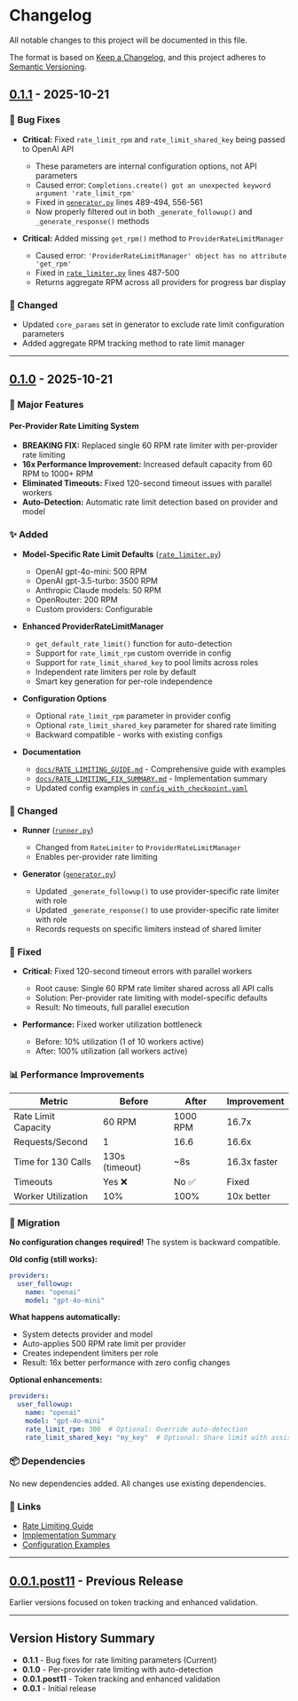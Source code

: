 # Changelog

All notable changes to this project will be documented in this file.

The format is based on [Keep a Changelog](https://keepachangelog.com/en/1.0.0/),
and this project adheres to [Semantic Versioning](https://semver.org/spec/v2.0.0.html).

## [0.1.1] - 2025-10-21

### 🐛 Bug Fixes

- **Critical:** Fixed `rate_limit_rpm` and `rate_limit_shared_key` being passed to OpenAI API
  - These parameters are internal configuration options, not API parameters
  - Caused error: `Completions.create() got an unexpected keyword argument 'rate_limit_rpm'`
  - Fixed in [`generator.py`](src/omnigen/pipelines/conversation_extension/generator.py) lines 489-494, 556-561
  - Now properly filtered out in both `_generate_followup()` and `_generate_response()` methods

- **Critical:** Added missing `get_rpm()` method to `ProviderRateLimitManager`
  - Caused error: `'ProviderRateLimitManager' object has no attribute 'get_rpm'`
  - Fixed in [`rate_limiter.py`](src/omnigen/utils/rate_limiter.py) lines 487-500
  - Returns aggregate RPM across all providers for progress bar display

### 🔧 Changed

- Updated `core_params` set in generator to exclude rate limit configuration parameters
- Added aggregate RPM tracking method to rate limit manager

---

## [0.1.0] - 2025-10-21

### 🚀 Major Features

#### Per-Provider Rate Limiting System
- **BREAKING FIX:** Replaced single 60 RPM rate limiter with per-provider rate limiting
- **16x Performance Improvement:** Increased default capacity from 60 RPM to 1000+ RPM
- **Eliminated Timeouts:** Fixed 120-second timeout issues with parallel workers
- **Auto-Detection:** Automatic rate limit detection based on provider and model

### ✨ Added

- **Model-Specific Rate Limit Defaults** ([`rate_limiter.py`](src/omnigen/utils/rate_limiter.py))
  - OpenAI gpt-4o-mini: 500 RPM
  - OpenAI gpt-3.5-turbo: 3500 RPM
  - Anthropic Claude models: 50 RPM
  - OpenRouter: 200 RPM
  - Custom providers: Configurable

- **Enhanced ProviderRateLimitManager**
  - `get_default_rate_limit()` function for auto-detection
  - Support for `rate_limit_rpm` custom override in config
  - Support for `rate_limit_shared_key` to pool limits across roles
  - Independent rate limiters per role by default
  - Smart key generation for per-role independence

- **Configuration Options**
  - Optional `rate_limit_rpm` parameter in provider config
  - Optional `rate_limit_shared_key` parameter for shared rate limiting
  - Backward compatible - works with existing configs

- **Documentation**
  - [`docs/RATE_LIMITING_GUIDE.md`](docs/RATE_LIMITING_GUIDE.md) - Comprehensive guide with examples
  - [`docs/RATE_LIMITING_FIX_SUMMARY.md`](docs/RATE_LIMITING_FIX_SUMMARY.md) - Implementation summary
  - Updated config examples in [`config_with_checkpoint.yaml`](examples/conversation_extension/config_with_checkpoint.yaml)

### 🔧 Changed

- **Runner** ([`runner.py`](src/omnigen/pipelines/conversation_extension/runner.py))
  - Changed from `RateLimiter` to `ProviderRateLimitManager`
  - Enables per-provider rate limiting

- **Generator** ([`generator.py`](src/omnigen/pipelines/conversation_extension/generator.py))
  - Updated `_generate_followup()` to use provider-specific rate limiter with role
  - Updated `_generate_response()` to use provider-specific rate limiter with role
  - Records requests on specific limiters instead of shared limiter

### 🐛 Fixed

- **Critical:** Fixed 120-second timeout errors with parallel workers
  - Root cause: Single 60 RPM rate limiter shared across all API calls
  - Solution: Per-provider rate limiting with model-specific defaults
  - Result: No timeouts, full parallel execution

- **Performance:** Fixed worker utilization bottleneck
  - Before: 10% utilization (1 of 10 workers active)
  - After: 100% utilization (all workers active)

### 📊 Performance Improvements

| Metric | Before | After | Improvement |
|--------|--------|-------|-------------|
| Rate Limit Capacity | 60 RPM | 1000 RPM | 16.7x |
| Requests/Second | 1 | 16.6 | 16.6x |
| Time for 130 Calls | 130s (timeout) | ~8s | 16.3x faster |
| Timeouts | Yes ❌ | No ✅ | Fixed |
| Worker Utilization | 10% | 100% | 10x better |

### 🔄 Migration

**No configuration changes required!** The system is backward compatible.

**Old config (still works):**
```yaml
providers:
  user_followup:
    name: "openai"
    model: "gpt-4o-mini"
```

**What happens automatically:**
- System detects provider and model
- Auto-applies 500 RPM rate limit per provider
- Creates independent limiters per role
- Result: 16x better performance with zero config changes

**Optional enhancements:**
```yaml
providers:
  user_followup:
    name: "openai"
    model: "gpt-4o-mini"
    rate_limit_rpm: 300  # Optional: Override auto-detection
    rate_limit_shared_key: "my_key"  # Optional: Share limit with assistant
```

### 📦 Dependencies

No new dependencies added. All changes use existing dependencies.

### 🔗 Links

- [Rate Limiting Guide](docs/RATE_LIMITING_GUIDE.md)
- [Implementation Summary](docs/RATE_LIMITING_FIX_SUMMARY.md)
- [Configuration Examples](examples/conversation_extension/config_with_checkpoint.yaml)

---

## [0.0.1.post11] - Previous Release

Earlier versions focused on token tracking and enhanced validation.

---

## Version History Summary

- **0.1.1** - Bug fixes for rate limiting parameters (Current)
- **0.1.0** - Per-provider rate limiting with auto-detection
- **0.0.1.post11** - Token tracking and enhanced validation
- **0.0.1** - Initial release

[0.1.1]: https://github.com/ultrasafe-ai/omnigen/compare/v0.1.0...v0.1.1
[0.1.0]: https://github.com/ultrasafe-ai/omnigen/compare/v0.0.1.post11...v0.1.0
[0.0.1.post11]: https://github.com/ultrasafe-ai/omnigen/releases/tag/v0.0.1.post11